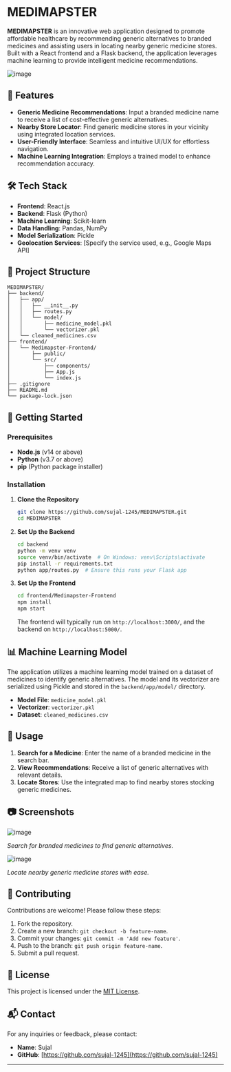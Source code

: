 # MEDIMAPSTER

**MEDIMAPSTER** is an innovative web application designed to promote affordable healthcare by recommending generic alternatives to branded medicines and assisting users in locating nearby generic medicine stores. Built with a React frontend and a Flask backend, the application leverages machine learning to provide intelligent medicine recommendations.

![image](https://github.com/user-attachments/assets/35aaf2f4-774b-442f-8895-cfddf8fe30ce)


## 🌟 Features

* **Generic Medicine Recommendations**: Input a branded medicine name to receive a list of cost-effective generic alternatives.
* **Nearby Store Locator**: Find generic medicine stores in your vicinity using integrated location services.
* **User-Friendly Interface**: Seamless and intuitive UI/UX for effortless navigation.
* **Machine Learning Integration**: Employs a trained model to enhance recommendation accuracy.

## 🛠️ Tech Stack

* **Frontend**: React.js
* **Backend**: Flask (Python)
* **Machine Learning**: Scikit-learn
* **Data Handling**: Pandas, NumPy
* **Model Serialization**: Pickle
* **Geolocation Services**: \[Specify the service used, e.g., Google Maps API]

## 📁 Project Structure

```
MEDIMAPSTER/
├── backend/
│   ├── app/
│   │   ├── __init__.py
│   │   ├── routes.py
│   │   └── model/
│   │       ├── medicine_model.pkl
│   │       └── vectorizer.pkl
│   └── cleaned_medicines.csv
├── frontend/
│   └── Medimapster-Frontend/
│       ├── public/
│       └── src/
│           ├── components/
│           ├── App.js
│           └── index.js
├── .gitignore
├── README.md
└── package-lock.json
```

## 🚀 Getting Started

### Prerequisites

* **Node.js** (v14 or above)
* **Python** (v3.7 or above)
* **pip** (Python package installer)

### Installation

1. **Clone the Repository**

   ```bash
   git clone https://github.com/sujal-1245/MEDIMAPSTER.git
   cd MEDIMAPSTER
   ```

2. **Set Up the Backend**

   ```bash
   cd backend
   python -m venv venv
   source venv/bin/activate  # On Windows: venv\Scripts\activate
   pip install -r requirements.txt
   python app/routes.py  # Ensure this runs your Flask app
   ```

3. **Set Up the Frontend**

   ```bash
   cd frontend/Medimapster-Frontend
   npm install
   npm start
   ```

   The frontend will typically run on `http://localhost:3000/`, and the backend on `http://localhost:5000/`.

## 📊 Machine Learning Model

The application utilizes a machine learning model trained on a dataset of medicines to identify generic alternatives. The model and its vectorizer are serialized using Pickle and stored in the `backend/app/model/` directory.

* **Model File**: `medicine_model.pkl`
* **Vectorizer**: `vectorizer.pkl`
* **Dataset**: `cleaned_medicines.csv`

## 📌 Usage

1. **Search for a Medicine**: Enter the name of a branded medicine in the search bar.
2. **View Recommendations**: Receive a list of generic alternatives with relevant details.
3. **Locate Stores**: Use the integrated map to find nearby stores stocking generic medicines.

## 📷 Screenshots

![image](https://github.com/user-attachments/assets/1458ab00-8eef-4440-b979-b64e74a08fcc)


*Search for branded medicines to find generic alternatives.*

![image](https://github.com/user-attachments/assets/06e53105-4132-413f-90f5-fbd676aff2af)


*Locate nearby generic medicine stores with ease.*

## 🤝 Contributing

Contributions are welcome! Please follow these steps:

1. Fork the repository.
2. Create a new branch: `git checkout -b feature-name`.
3. Commit your changes: `git commit -m 'Add new feature'`.
4. Push to the branch: `git push origin feature-name`.
5. Submit a pull request.

## 📄 License

This project is licensed under the [MIT License](LICENSE).

## 📬 Contact

For any inquiries or feedback, please contact:

* **Name**: Sujal
* **GitHub**: [https://github.com/sujal-1245](https://github.com/sujal-1245)

---


